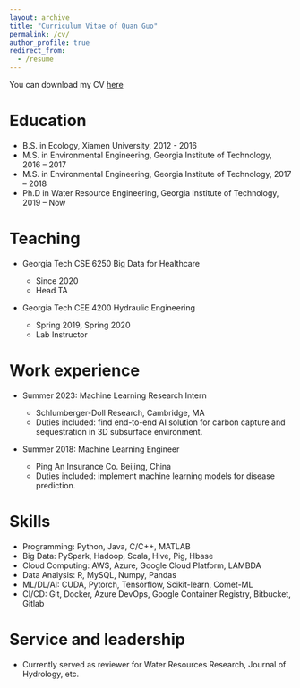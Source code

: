```yaml
---
layout: archive
title: "Curriculum Vitae of Quan Guo"
permalink: /cv/
author_profile: true
redirect_from:
  - /resume
---
```

You can download my CV [here](http://quanguo.github.io/files/Quan_Guo_CV.pdf)

Education
======
* B.S. in Ecology, Xiamen University, 2012 - 2016
* M.S. in Environmental Engineering, Georgia Institute of Technology, 2016 – 2017
* M.S. in Environmental Engineering, Georgia Institute of Technology, 2017 – 2018 
* Ph.D in Water Resource Engineering, Georgia Institute of Technology, 2019 – Now

Teaching
======
* Georgia Tech CSE 6250 Big Data for Healthcare
  * Since 2020
  * Head TA

* Georgia Tech CEE 4200 Hydraulic Engineering
  * Spring 2019, Spring 2020
  * Lab Instructor
  <!-- * Supervisor: Dr. Jeff Miles-->

Work experience
======
* Summer 2023: Machine Learning Research Intern
  * Schlumberger-Doll Research, Cambridge, MA
  * Duties included: find end-to-end AI solution for carbon capture and sequestration in 3D subsurface environment.
  <!-- * Supervisor: Dr. Jeff Miles-->

* Summer 2018: Machine Learning Engineer
  * Ping An Insurance Co. Beijing, China 
  * Duties included: implement machine learning models for disease prediction.
  <!-- * Supervisor: Dr. Jeff Miles-->
  
Skills
======
* Programming: Python, Java, C/C++, MATLAB
* Big Data: PySpark, Hadoop, Scala, Hive, Pig, Hbase
* Cloud Computing: AWS, Azure, Google Cloud Platform, LAMBDA
* Data Analysis: R, MySQL, Numpy, Pandas
* ML/DL/AI: CUDA, Pytorch, Tensorflow, Scikit-learn, Comet-ML
* CI/CD: Git, Docker, Azure DevOps, Google Container Registry, Bitbucket, Gitlab
  
Service and leadership
======
* Currently served as reviewer for Water Resources Research, Journal of Hydrology, etc.
